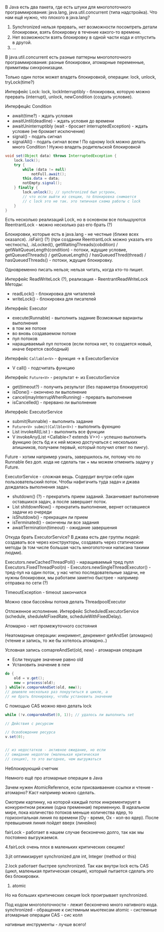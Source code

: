 В Java есть два пакета, где есть штуки для многопоточного программирования: java.lang, java.util.concurrent (типа надстройка). Что нам ещё нужно, что плохого в java.lang?

1. Synchronized нельзя прервать, нет возможности посомтреть детали блокировки, взять блокировку в течение какого-то времени.
2. Нет возможности взять блокировку в одной части кода и отпустить в другой.
3. ...

В java.util.concurrent есть разные паттерны многопоточного программирования: разные блокировки, атомарные переменные, примитивы синхронизации.

Только один поток может владеть блокировкой, операции: lock, unlock, tryLock(time?)

Интерфейс Lock: lock, lockInterruptibly - блокировка, которую можно прервать (interrupt), unlock, newCondition (создать условие).

Интерфецйс Condition
- await(time?) - ждать условия
- awaitUntil(deadline) - ждать условия до времени
- awaitUninterruptibly (wait - бросает interruptedException) - ждать условие (не бромает исключение)
- signal() - подать сигнал
- signalAll() - подать сигнал всем
! По одному lock можно делать много Condition
! Нужно владеть родительской блокировкой

```java
void set(Object data) throws InterruptedException {
    lock.lock();
    try {
        while (data != null)
            notFull.await();
        this.data = data;
        notEmpty.signal();
    } finally {
        lock.unlock(); // synchronized был устроен,
        // что если выйти из секции, то блокировка снимается
        // с lock это не так. это типичная схема работы с lock 
    }
}
```

Есть несколько реализаций Lock, но в основном все польщзуются ReentrantLock - можно несколько раз его брать (?)

Блокировки, которые есть в java.lang - не честные (ближе всех оказался). .isFair() (?) (при создании ReentrantLock можно указать его честность), .isLocked(), getWaitingThreads(cobdition) / getWaitQueueLength(condition) - потоки, ждущие условие, getQueuedThreads() / getQueueLength() / hasQueuedThred(thread) / hasQueuedThreads() - потоки, ждущие блокировку.

Одновременно писать нельзя; нельзя читать, когда кто-то пишет.

Интерфейс ReadWriteLock (?), реализация - ReentrantReadWriteLock
Методы:
-  readLock() - блокировка для читалелей
-  writeLock() - блокировка для писателей

Интерфейс Executor
- execute(Runnable) - выполнить задание
Возможные варианты выполнения
- в том же потоке
- во вновь создаваемом потоке
- пул потоков
- наращиваемый пул потоков (если потока нет, то создается новый, иначе берется свободный)

Интерфейс `Callable<V>` - функция -> в ExecutorService
- V call() - подсчитать функцию

Интерфейс `Future<V>` - результат <- из ExecutorService 
- get(timeout?) - получить результат (без параметра блокируется)
- isDone() - окончено ли выполнение
- cancel(mayInterrupWhenRunning) - прервать выполнение
- isCancelled() - прервано ли выполнение

Интерфейс ExecutorService
- submit(Runnable) - выполнить задание
- `Future<V> submit(Callble<V>)` - выполнить фукнцию
- List<Future> invokeAll(List <Callable>) - выполнить все функции
- V invokeAny(List <Callable<? extends V>>) - успешно выполнить функцию (есть бд и к ней можно достучаться с нескольких апишников, получаем первый, который получил ответ по пингу).

Future<Void> - хотим например узнать, завершилось ли, потому что по Runnable без доп. кода не сделать так + мы можем отменить задачу у Future.

ExecutorService - сложная вещь. Содердит внутри себя один пользовательский поток. Чтобы нафигачить туда задач и джава дождалась выполнения задач.
- shutdown() (?) - прекратить прием заданий. Заканчивает выполнение оставшихся задач, а после завершает поток.
- List<Runnable> shitdownNow() - прекратить выполнение, вернет оставшиеся задачи из очереди
- isShutdowb() - прекращен ли прием
- isTerminated() - окончены ли все задания
- awaitTermination(timeout) - ожидание завершения

Откуда брать ExecutorService? В джава есть две группы людей: создавать все через конструкторы, создавать через статические методы (в том числе большая часть многопоточки написана такими людми).

Executors.newCachedThreadPoll() - наращиваемый тред пулл
Executors.FixedThreadPool(n) - 
Executors.newSingleThreadExecutor() - тред-пул на один поток, у нас четко последовательные задачи, не нужны блокировки, мы работаем заметно быстрее - например отправка по сети (?)

TimeoutException - timeout закончился

Можно свои бассейны потокв делать ThreadpoolExecutor

Отложенное исполнение. Интерфейс ScheduledExecutorService (schedule, sheduleAtFixedRate, scheduleWithFixedDelay).

Атомарно - нет промежуточного состояния

Неатомарные операции: инкримент, декремент
getAndSet (атомарно) (чтение и запись, то же бы хотелось атомарно..)

Условная запись
comapreAndSet(old, new) - атомарная операция
- Если текущее значение равно old
- Установить значение в new

```java
do {
    old = v.get();
    new = process(old); 
} while(v.compareAndSet(old, new));
// дешевле несколько раз покрутиться в цикле, а
// не брать блокировку, чтобы установить значение
``` 

С помощью CAS можно явно делать lock
```java
while (!v.compareAndSet(0, 1)); // удалось ли выполнить set

// Действия с ресурсом

// Освобождение ресурса
v.set(0);


// из недостатков - активное ожидание, но если
// ожидание недолгое (маленькая критическая
// секция), то это выгоднее, чем выгружаться
```

Неблокирующий счетчик

Немного ещё про атомарные операции в Java

Зачем нужен AtomicReference, если присваиваение ссылки и чтение - атомарно? Каст например можно сделать.

Смотрим картинку, на которой каждый поток инкрементирует в конкурентном режиме (одна пременная) переменную. В идеальном мире, пока количество потоков меньше количества ядер, то горизонтальная линия по времени (Oy - время, Ox - кол-во ядер). После превышения линия пойдет вверх (линейно)

fairLock - работает в нашем случае бесконечно долго, так как мы постоянно выгружаемся.

4.fairLock очень плох в маленьких критических секциях!

3.jit оптимизирует synchronized для int, Integer (method or this) 

2.lock работает быстрее synchronized. Так как внутри lock есть CAS (цикл, маленькая притическая секция), который пытается сделать это без блокировки.

1. atomic

Но на больших критических секция lock проигрывает synchronized.

Под кодом многопоточности - лежит бесконечно много нативного кода.
synchronized - обращение к системным мьютексам
atomic - системные атомарные операции
CAS - сис колл

нативные инструменты - лучше всего!

